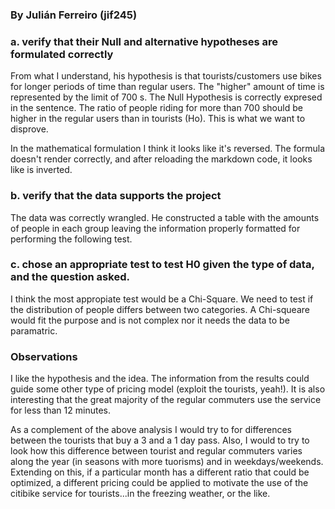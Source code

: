 ### By Julián Ferreiro (jif245)

### a. verify that their Null and alternative hypotheses are formulated correctly

From what I understand, his hypothesis is that tourists/customers use bikes for longer periods of time than 
regular users. The "higher" amount of time is represented by the limit of 700 s. 
The Null Hypothesis is correctly expresed in the sentence. The ratio of people riding for more than 700 should be higher in the  regular users than in tourists (Ho). This is what we want to disprove.

In the mathematical formulation I think it looks like it's reversed. The formula doesn't render correctly, and after reloading the markdown code, it looks like is inverted.

### b. verify that the data supports the project

The data was correctly wrangled. He constructed a table with the amounts of people in each group leaving the 
information properly formatted for performing the following test. 

### c. chose an appropriate test to test H0 given the type of data, and the question asked. 

I think the most appropiate test would be a Chi-Square. We need to test if the distribution of people differs between two categories.
A Chi-squeare would fit the purpose and is not complex nor it needs the data to be paramatric.

### Observations

I like the hypothesis and the idea. The information from the results could guide some other type of pricing model (exploit the tourists, yeah!). It is also interesting that the great majority of the regular commuters use the service for less than 12 minutes. 

As a complement of the above analysis I would try to for differences between the tourists that buy a 3 and a 1 day pass. Also, I would to try to look how this difference between tourist and regular commuters varies along the year (in seasons with more tuorisms) and in weekdays/weekends. 
Extending on this, if a particular month has a different ratio that could be optimized, a different pricing could be applied to motivate the use of the citibike service for tourists...in the freezing weather, or the like. 
